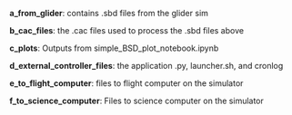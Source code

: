 **a_from_glider**: contains .sbd files from the glider sim

**b_cac_files**: the .cac files used to process the .sbd files above

**c_plots**: Outputs from simple_BSD_plot_notebook.ipynb

**d_external_controller_files**: the application .py, launcher.sh, and cronlog

**e_to_flight_computer**: files to flight computer on the simulator

**f_to_science_computer**: Files to science computer on the simulator